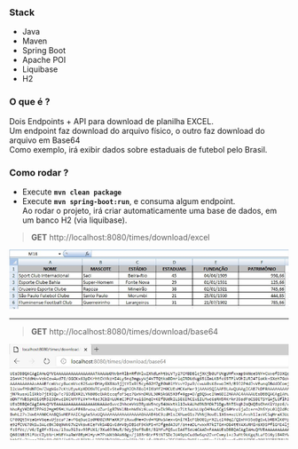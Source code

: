 ### Stack
- Java
- Maven
- Spring Boot
- Apache POI
- Liquibase 
- H2

### O que é ?
Dois Endpoints + API para download de planilha EXCEL. \
Um endpoint faz download do arquivo físico, o outro faz download do arquivo em Base64 \
Como exemplo, irá exibir dados sobre estaduais de futebol pelo Brasil.

### Como rodar ?
- Execute **`mvn clean package`**
- Execute **`mvn spring-boot:run`**, e consuma algum endpoint.\
Ao rodar o projeto, irá criar automaticamente uma base de dados, em um banco H2 (via liquibase).

> **GET** http://localhost:8080/times/download/excel    

![](https://github.com/lucianoortizsilva/java-download-excel/blob/master/src/main/resources/static/github/download-excel.jpg)

<hr>

> **GET** http://localhost:8080/times/download/base64

![](https://github.com/lucianoortizsilva/java-download-excel/blob/master/src/main/resources/static/github/download-base64.jpg)
